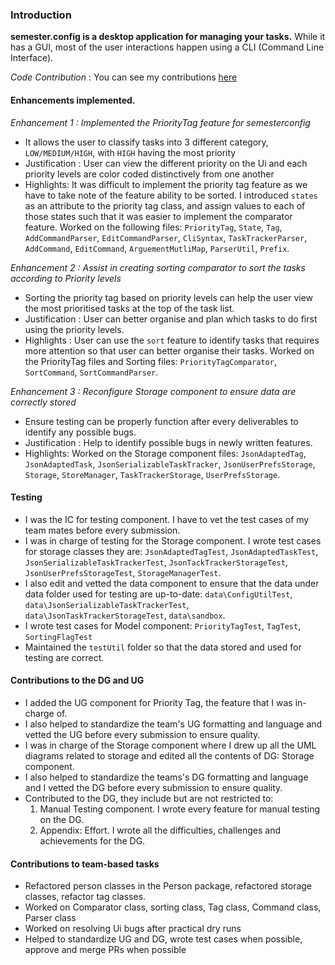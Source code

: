 ### Introduction

**semester.config is a desktop application for managing your tasks.**
While it has a GUI, most of the user interactions happen using a CLI (Command Line Interface).

*Code Contribution* : You can see my contributions [here](https://nus-cs2103-ay2021s2.github.io/tp-dashboard/?search=&sort=groupTitle&sortWithin=title&timeframe=commit&mergegroup=&groupSelect=groupByRepos&breakdown=true&checkedFileTypes=docs~functional-code~test-code~other&since=)

#### Enhancements implemented.

*Enhancement 1 : Implemented the PriorityTag feature for semesterconfig*
* It allows the user to classify tasks into 3 different category, `LOW/MEDIUM/HIGH`, with `HIGH` having the most priority
* Justification : User can view the different priority on the Ui and each priority levels are color coded distinctively from one another
* Highlights: It was difficult to implement the priority tag feature as we have to take note of the feature ability to be sorted. I introduced `states` as an attribute to the priority tag class, and assign values to each of those states such that it was easier to implement the comparator feature. Worked on the following files: `PriorityTag`, `State`, `Tag`, `AddCommandParser`, `EditCommandParser`, `CliSyntax`, `TaskTrackerParser`, `AddCommand`, `EditCommand`, `ArguementMutliMap`, `ParserUtil`, `Prefix`.
  
*Enhancement 2 : Assist in creating sorting comparator to sort the tasks according to Priority levels*
* Sorting the priority tag based on priority levels can help the user view the most prioritised tasks at the top of the task list. 
* Justification : User can better organise and plan which tasks to do first using the priority levels.
* Highlights : User can use the `sort` feature to identify tasks that requires more attention so that user can better organise their tasks. Worked on the PriorityTag files and Sorting files: `PriorityTagComparator`, `SortCommand`, `SortCommandParser`.

*Enhancement 3 : Reconfigure Storage component to ensure data are correctly stored*
* Ensure testing can be properly function after every deliverables to identify any possible bugs.
* Justification : Help to identify possible bugs in newly written features.
* Highlights: Worked on the Storage component files: `JsonAdaptedTag`, `JsonAdaptedTask`, `JsonSerializableTaskTracker`, `JsonUserPrefsStorage`, `Storage`, `StoreManager`, `TaskTrackerStorage`, `UserPrefsStorage`.

#### Testing
* I was the IC for testing component. I have to vet the test cases of my team mates before every submission.
* I was in charge of testing for the Storage component. I wrote test cases for storage classes they are: `JsonAdaptedTagTest`, `JsonAdaptedTaskTest`, `JsonSerializableTaskTrackerTest`, `JsonTackTrackerStorageTest`, `JsonUserPrefsStorageTest`, `StorageManagerTest`.
* I also edit and vetted the data component to ensure that the data under data folder used for testing are up-to-date: `data\ConfigUtilTest`, `data\JsonSerializableTaskTrackerTest`, `data\JsonTaskTrackerStorageTest`, `data\sandbox`.
* I wrote test cases for Model component: `PriorityTagTest`, `TagTest`, `SortingFlagTest`
* Maintained the `testUtil` folder so that the data stored and used for testing are correct. 

#### Contributions to the DG and UG
* I added the UG component for Priority Tag, the feature that I was in-charge of. 
* I also helped to standardize the team's UG formatting and language and vetted the UG before every submission to ensure quality.
* I was in charge of the Storage component where I drew up all the UML diagrams related to storage and edited all the contents of DG: Storage component. 
* I also helped to standardize the teams's DG formatting and language and I vetted the DG before every submission to ensure quality.
* Contributed to the DG, they include but are not restricted to:
    1. Manual Testing component. I wrote every feature for manual testing on the DG.
    1. Appendix: Effort. I wrote all the difficulties, challenges and achievements for the DG. 

#### Contributions to team-based tasks
* Refactored person classes in the Person package, refactored storage classes, refactor tag classes.
* Worked on Comparator class, sorting class, Tag class, Command class, Parser class
* Worked on resolving Ui bugs after practical dry runs
* Helped to standardize UG and DG, wrote test cases when possible, approve and merge PRs when possible
